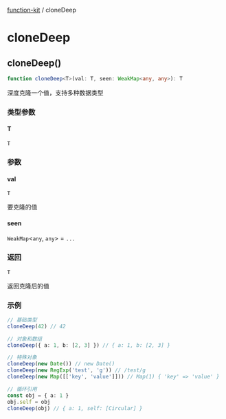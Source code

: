 [function-kit](index.md) / cloneDeep

# cloneDeep

## cloneDeep()

```ts
function cloneDeep<T>(val: T, seen: WeakMap<any, any>): T
```

深度克隆一个值，支持多种数据类型

### 类型参数

#### T

`T`

### 参数

#### val

`T`

要克隆的值

#### seen

`WeakMap`\<`any`, `any`\> = `...`

### 返回

`T`

返回克隆后的值

### 示例

```ts
// 基础类型
cloneDeep(42) // 42

// 对象和数组
cloneDeep({ a: 1, b: [2, 3] }) // { a: 1, b: [2, 3] }

// 特殊对象
cloneDeep(new Date()) // new Date()
cloneDeep(new RegExp('test', 'g')) // /test/g
cloneDeep(new Map([['key', 'value']])) // Map(1) { 'key' => 'value' }

// 循环引用
const obj = { a: 1 }
obj.self = obj
cloneDeep(obj) // { a: 1, self: [Circular] }
```
